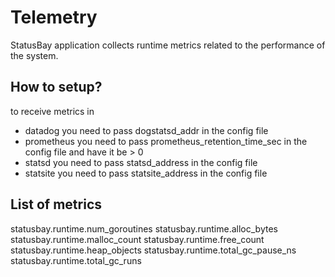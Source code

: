 # Telemetry

StatusBay application collects runtime metrics related to the performance of the system.

## How to setup?



to receive metrics in
* datadog you need to pass dogstatsd_addr in the config file 
* prometheus you need to pass prometheus_retention_time_sec in the config file and have it be > 0
* statsd you need to pass statsd_address in the config file
* statsite you need to pass statsite_address in the config file 


## List of metrics

statusbay.runtime.num_goroutines
statusbay.runtime.alloc_bytes
statusbay.runtime.malloc_count
statusbay.runtime.free_count
statusbay.runtime.heap_objects
statusbay.runtime.total_gc_pause_ns
statusbay.runtime.total_gc_runs
